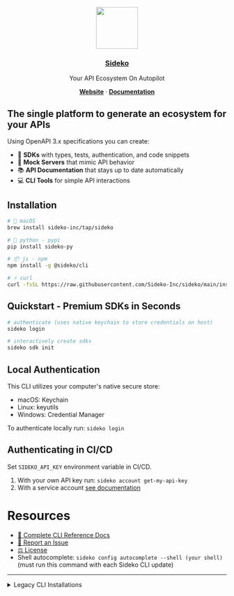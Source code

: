 <p align="center">
 <a href="https://sideko.dev">
<img src="https://storage.googleapis.com/sideko.appspot.com/public_assets/website_assets/logo-symbol.svg" height="96">
<h3 align="center">Sideko</h3>
</a>
</p>
<p align="center">
 Your API Ecosystem On Autopilot
</p>
<p align="center">
<a href="https://sideko.dev"><strong>Website</strong></a> ·
<a href="https://docs.sideko.dev"><strong>Documentation</strong></a>
</p>

## The single platform to generate an ecosystem for your APIs
Using OpenAPI 3.x specifications you can create:
- 🚀 **SDKs** with types, tests, authentication, and code snippets
- 🔄 **Mock Servers** that mimic API behavior
- 📚 **API Documentation** that stays up to date automatically
- 💻 **CLI Tools** for simple API interactions

## Installation


```bash
# 🍏 macOS
brew install sideko-inc/tap/sideko

# 🐍 python - pypi
pip install sideko-py

# 📦 js - npm
npm install -g @sideko/cli

# ⚡ curl
curl -fsSL https://raw.githubusercontent.com/Sideko-Inc/sideko/main/install.sh | sh
```


## Quickstart - Premium SDKs in Seconds
```bash
# authenticate (uses native keychain to store credentials on host)
sideko login

# interactively create sdks
sideko sdk init
```

## Local Authentication
This CLI utilizes your computer's native secure store:
- macOS: Keychain
- Linux: keyutils
- Windows: Credential Manager

To authenticate locally run: ```sideko login```


## Authenticating in CI/CD
Set `SIDEKO_API_KEY` environment variable in CI/CD.
1. With your own API key run: `sideko account get-my-api-key`
2. With a service account [see documentation](https://docs.sideko.dev/sideko-platform/service-accounts)

# Resources
- [📘 Complete CLI Reference Docs](./docs/CLI.md)
- [📝 Report an Issue](https://github.com/Sideko-Inc/sideko/issues/new?template=generation-bug.md)
- [⚖️ License](./LICENSE)
- Shell autocomplete: `sideko config autocomplete --shell (your shell)` (must run this command with each Sideko CLI update)

---

</details>

<details>
<summary>Legacy CLI Installations</summary>

```bash
# via curl
curl -fsSL https://raw.githubusercontent.com/Sideko-Inc/sideko/v0.10.2/install.sh | sh

# via pip
pip install sideko-py==0.10.2
```
</details>
